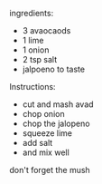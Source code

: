ingredients:
- 3 avaocaods
- 1 lime
- 1 onion
- 2 tsp salt
- jalpoeno to taste

Instructions:
- cut and mash avad
- chop onion
- chop the jalopeno
- squeeze lime
- add salt
- and mix well

don't forget the mush
